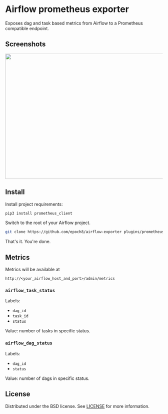 # Airflow prometheus exporter

Exposes dag and task based metrics from Airflow to a Prometheus compatible endpoint.

## Screenshots

<img src="https://epoch8.github.io/media/2018/08/03/monitoring-airflow-with-prometheus/metrics_screenshot.png" height="400" width="600"/>

## Install

Install project requirements:

```sh
pip3 install prometheus_client
```

Switch to the root of your Airflow project.

```sh
git clone https://github.com/epoch8/airflow-exporter plugins/prometheus_exporter
```

That's it. You're done.

## Metrics

Metrics will be available at 

```
http://<your_airflow_host_and_port>/admin/metrics
```

### `airflow_task_status`

Labels:

* `dag_id`
* `task_id`
* `status`

Value: number of tasks in specific status.

### `airflow_dag_status`

Labels:

* `dag_id`
* `status`

Value: number of dags in specific status.

## License

Distributed under the BSD license. See [LICENSE](LICENSE) for more
information.
